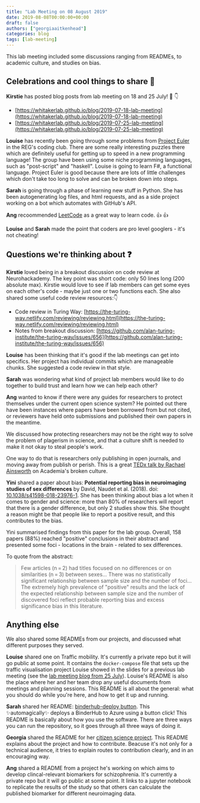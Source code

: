 ```yaml
---
title: "Lab Meeting on 08 August 2019"
date: 2019-08-08T00:00:00+00:00
draft: false
authors: ["georgiaaitkenhead"]
categories: blog
tags: [lab-meeting]
---
```


This lab meeting included some discussions ranging from READMEs, to academic culture, and studies on bias.

## Celebrations and cool things to share 🙌

**Kirstie** has posted blog posts from lab meeting on 18 and 25 July! 💖 👇

  * [https://whitakerlab.github.io/blog/2019-07-18-lab-meeting](https://whitakerlab.github.io/blog/2019-07-18-lab-meeting)
  * [https://whitakerlab.github.io/blog/2019-07-25-lab-meeting](https://whitakerlab.github.io/blog/2019-07-25-lab-meeting)

**Louise** has recently been going through some problems from [Project Euler](https://projecteuler.net) in the REG's coding club.
There are some really interesting puzzles there which are definitely useful for getting up to speed in a new programming language!
The group have been using some niche programming languages, such as "post-script" and "haskell".
Louise is going to learn F#, a functional language.
Project Euler is good because there are lots of little challenges which don't take too long to solve and can be broken down into steps.

**Sarah** is going through a phase of learning new stuff in Python.
She has been autogenerating log files, and html requests, and as a side project working on a bot which automates with GitHub's API.

**Ang** recoommended [LeetCode](https://leetcode.com) as a great way to learn code. 👍 👍

**Louise** and **Sarah** made the point that coders are pro level googlers - it's not cheating!

## Questions we're thinking about ❓

**Kirstie** loved being in a breakout discussion on code review at Neurohackademy.
The key point was short code: only 50 lines long (200 absolute max).
Kirstie would love to see if lab members can get some eyes on each other's code - maybe just one or two functions each.
She also shared some useful code review resources::point_down:
  * Code review in Turing Way: [https://the-turing-way.netlify.com/reviewing/reviewing.html](https://the-turing-way.netlify.com/reviewing/reviewing.html)
  * Notes from breakout discussion: [https://github.com/alan-turing-institute/the-turing-way/issues/656](https://github.com/alan-turing-institute/the-turing-way/issues/656)

**Louise** has been thinking that it's good if the lab meetings can get into specifics.
Her project has individual commits which are manageable chunks.
She suggested a code review in that style.

**Sarah** was wondering what kind of project lab members would like to do together to build trust and learn how we can help each other?

**Ang** wanted to know if there were any guides for researchers to protect themselves under the current open science system?
He pointed out there have been instances where papers have been borrowed from but not cited, or reviewers have held onto submissions and published their own papers in the meantime.

We discussed how protecting researchers may not be the right way to solve the problem of plagerism in science, and that a culture shift is needed to make it not okay to steal people's work.

One way to do that is researchers only publishing in open journals, and moving away from publish or perish.
This is a great [TEDx talk by Rachael Ainsworth](https://www.youtube.com/watch?v=c-bemNZ-IqA) on Academia's broken culture.

**Yini** shared a paper about bias: **Potential reporting bias in neuroimaging studies of sex differences** by David, Naudet et al. (2018). doi: [10.1038/s41598-018-23976-1](https://doi.org/10.1038/s41598-018-23976-1).
She has been thinking about bias a lot when it comes to gender and science: more than 80% of researchers will report that there is a gender difference, but only 2 studies show this.
She thought a reason might be that people like to report a positive result, and this contributes to the bias.

Yini summarised findings from this paper for the lab group.
Overall, 158 papers (88%) reached "positive" conclusions in their abstract and presented some foci - locations in the brain - related to sex differences.

To quote from the abstract:

> Few articles (n = 2) had titles focused on no differences or on similarities (n = 3) between sexes...
> There was no statistically significant relationship between sample size and the number of foci...
> The extremely high prevalence of "positive" results and the lack of the expected relationship between sample size and the number of discovered foci reflect probable reporting bias and excess significance bias in this literature.


## Anything else

We also shared some READMEs from our projects, and discussed what different purposes they served.

**Louise** shared one on Traffic mobility.
It's currently a private repo but it will go public at some point.
It contains the `docker-compose` file that sets up the traffic visualisation project Louise showed in the slides for a previous lab meeting (see the [lab meeting blog from 25 July](/blog/2019-07-25-lab-meeting)).
Louise's README is also the place where her and her team drop any useful documents from meetings and planning sessions.
This README is all about the general: what you should do while you're here, and how to get it up and running.

**Sarah** shared her README: [binderhub-deploy button](https://github.com/alan-turing-institute/binderhub-deploy/blob/master/README.md).
This ✨automagically✨ deploys a BinderHub to Azure using a button click!
This README is basically about how you use the software.
There are three ways you can run the repository, so it goes through all three ways of doing it.

**Georgia** shared the README for her [citizen science project](https://github.com/alan-turing-institute/AutisticaCitizenScience/blob/master/README.md).
This README explains about the project and how to contribute.
Beacuse it's not only for a technical audience, it tries to explain routes to contribution clearly, and in an encouraging way.

**Ang** shared a README from a project he's working on which aims to develop clincal-relevant biomarkers for schizophrenia.
It's currently a private repo but it will go public at some point.
It links to a jupyter notebook to replicate the results of the study so that others can calculate the published biomarker for different neuroimaging data.

